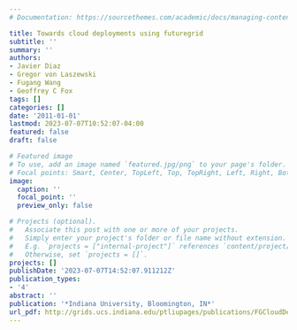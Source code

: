 ```yaml
---
# Documentation: https://sourcethemes.com/academic/docs/managing-content/

title: Towards cloud deployments using futuregrid
subtitle: ''
summary: ''
authors:
- Javier Diaz
- Gregor von Laszewski
- Fugang Wang
- Geoffrey C Fox
tags: []
categories: []
date: '2011-01-01'
lastmod: 2023-07-07T10:52:07-04:00
featured: false
draft: false

# Featured image
# To use, add an image named `featured.jpg/png` to your page's folder.
# Focal points: Smart, Center, TopLeft, Top, TopRight, Left, Right, BottomLeft, Bottom, BottomRight.
image:
  caption: ''
  focal_point: ''
  preview_only: false

# Projects (optional).
#   Associate this post with one or more of your projects.
#   Simply enter your project's folder or file name without extension.
#   E.g. `projects = ["internal-project"]` references `content/project/deep-learning/index.md`.
#   Otherwise, set `projects = []`.
projects: []
publishDate: '2023-07-07T14:52:07.911212Z'
publication_types:
- '4'
abstract: ''
publication: '*Indiana University, Bloomington, IN*'
url_pdf: http://grids.ucs.indiana.edu/ptliupages/publications/FGCloudDeployments.pdf
---
```

